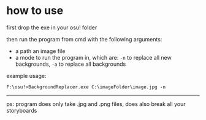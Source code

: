 # how to use

first drop the exe in your osu! folder

then run the program from cmd with the following arguments:

* a path an image file
* a mode to run the program in, which are: `-n` to replace all new backgrounds, `-a` to replace all backgrounds

example usage:

`F:\osu!>BackgroundReplacer.exe C:\imageFolder\image.jpg -n`

---

ps: program does only take .jpg and .png files, does also break all your storyboards

